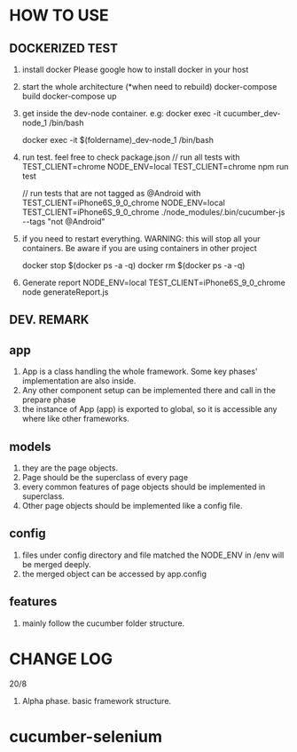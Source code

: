 HOW TO USE
==========

DOCKERIZED TEST
---------------
1. install docker
Please google how to install docker in your host 

2. start the whole architecture
    (*when need to rebuild) docker-compose build
    docker-compose up 

3. get inside the dev-node container. e.g: docker exec -it cucumber_dev-node_1 /bin/bash
 
    docker exec -it $(foldername)_dev-node_1 /bin/bash

4. run test. feel free to check package.json
	// run all tests with TEST_CLIENT=chrome
    NODE_ENV=local TEST_CLIENT=chrome npm run test

    // run tests that are not tagged as @Android with TEST_CLIENT=iPhone6S_9_0_chrome
    NODE_ENV=local TEST_CLIENT=iPhone6S_9_0_chrome ./node_modules/.bin/cucumber-js --tags "not @Android"

5. if you need to restart everything. WARNING: this will stop all your containers. Be aware if you are using containers in other project

    docker stop $(docker ps -a -q)
    docker rm $(docker ps -a -q)

6. Generate report
	NODE_ENV=local TEST_CLIENT=iPhone6S_9_0_chrome node generateReport.js

DEV. REMARK
-----------

## app
1. App is a class handling the whole framework. Some key phases' implementation are also inside.
2. Any other component setup can be implemented there and call in the prepare phase 
3. the instance of App (app) is exported to global, so it is accessible any where like other frameworks.

## models
1. they are the page objects.
2. Page should be the superclass of every page
3. every common features of page objects should be implemented in superclass.
4. Other page objects should be implemented like a config file.

## config
1. files under config directory and file matched the NODE_ENV in /env will be merged deeply.
2. the merged object can be accessed by app.config 

## features 
1. mainly follow the cucumber folder structure. 

CHANGE LOG
==========

20/8
1. Alpha phase. basic framework structure. 
# cucumber-selenium
